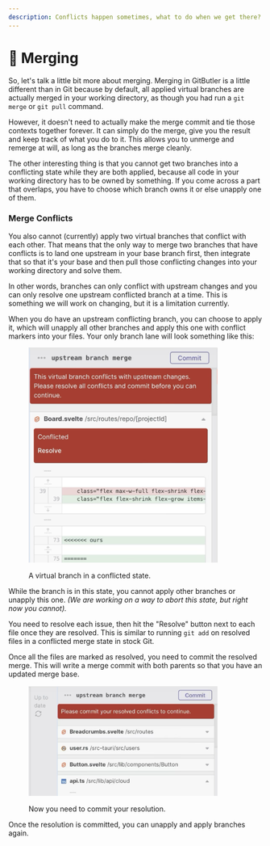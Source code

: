 ```yaml
---
description: Conflicts happen sometimes, what to do when we get there?
---
```


# 🍡 Merging

So, let's talk a little bit more about merging. Merging in GitButler is a little different than in Git because by default, all applied virtual branches are actually merged in your working directory, as though you had run a `git merge` or `git pull` command.&#x20;

However, it doesn't need to actually make the merge commit and tie those contexts together forever. It can simply do the merge, give you the result and keep track of what you do to it. This allows you to unmerge and remerge at will, as long as the branches merge cleanly.

The other interesting thing is that you cannot get two branches into a conflicting state while they are both applied, because all code in your working directory has to be owned by something. If you come across a part that overlaps, you have to choose which branch owns it or else unapply one of them.

### Merge Conflicts

You also cannot (currently) apply two virtual branches that conflict with each other. That means that the only way to merge two branches that have conflicts is to land one upstream in your base branch first, then integrate that so that it's your base and then pull those conflicting changes into your working directory and solve them.

In other words, branches can only conflict with upstream changes and you can only resolve one upstream conflicted branch at a time. This is something we will work on changing, but it is a limitation currently.

When you do have an upstream conflicting branch, you can choose to apply it, which will unapply all other branches and apply this one with conflict markers into your files. Your only branch lane will look something like this:

<figure><img src="../../../.gitbook/assets/CleanShot 2023-07-24 at 15.38.24@2x.png" alt="" width="375"><figcaption><p>A virtual branch in a conflicted state.</p></figcaption></figure>

While the branch is in this state, you cannot apply other branches or unapply this one. _(We are working on a way to abort this state, but right now you cannot)._

You need to resolve each issue, then hit the "Resolve" button next to each file once they are resolved. This is similar to running `git add` on resolved files in a conflicted merge state in stock Git.

Once all the files are marked as resolved, you need to commit the resolved merge. This will write a merge commit with both parents so that you have an updated merge base.

<figure><img src="../../../.gitbook/assets/CleanShot 2023-07-24 at 16.56.25@2x.png" alt="" width="375"><figcaption><p>Now you need to commit your resolution.</p></figcaption></figure>

Once the resolution is committed, you can unapply and apply branches again.
